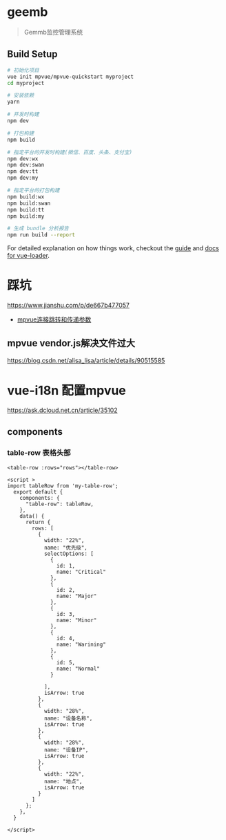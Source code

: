 # geemb

> Gemmb监控管理系统

## Build Setup

``` bash
# 初始化项目
vue init mpvue/mpvue-quickstart myproject
cd myproject

# 安装依赖
yarn

# 开发时构建
npm dev

# 打包构建
npm build

# 指定平台的开发时构建(微信、百度、头条、支付宝)
npm dev:wx
npm dev:swan
npm dev:tt
npm dev:my

# 指定平台的打包构建
npm build:wx
npm build:swan
npm build:tt
npm build:my

# 生成 bundle 分析报告
npm run build --report
```

For detailed explanation on how things work, checkout the [guide](http://vuejs-templates.github.io/webpack/) and [docs for vue-loader](http://vuejs.github.io/vue-loader).


# 踩坑
https://www.jianshu.com/p/de667b477057

* [mpvue连接跳转和传递参数](https://www.jianshu.com/p/4a2a00260439)

## mpvue vendor.js解决文件过大
https://blog.csdn.net/alisa_lisa/article/details/90515585

# vue-i18n 配置mpvue
https://ask.dcloud.net.cn/article/35102


## components

### table-row 表格头部

```vue
<table-row :rows="rows"></table-row>

<script >
import tableRow from 'my-table-row';
  export default {
    components: {
      "table-row": tableRow,
    },
    data() {
      return {
        rows: [
          {
            width: "22%",
            name: "优先级",
            selectOptions: [
              {
                id: 1,
                name: "Critical"
              },
              {
                id: 2,
                name: "Major"
              },
              {
                id: 3,
                name: "Minor"
              },
              {
                id: 4,
                name: "Warining"
              },
              {
                id: 5,
                name: "Normal"
              }

            ],
            isArrow: true
          },
          {
            width: "28%",
            name: "设备名称",
            isArrow: true
          },
          {
            width: "28%",
            name: "设备IP",
            isArrow: true
          },
          {
            width: "22%",
            name: "地点",
            isArrow: true
          }
        ]
      };
    },
  }

</script>



```
